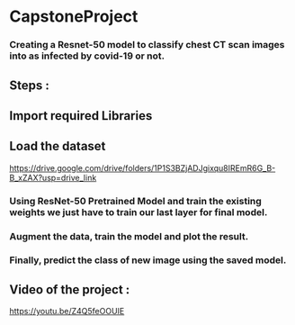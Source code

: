 # CapstoneProject
### Creating a Resnet-50 model to classify chest CT scan images into as infected by covid-19 or not.
## Steps :
## Import required Libraries
## Load the dataset
https://drive.google.com/drive/folders/1P1S3BZjADJgixqu8IREmR6G_B-B_xZAX?usp=drive_link

### Using ResNet-50 Pretrained Model and train the existing weights we just have to train our last layer for final model.
### Augment the data, train the model and plot the result.
### Finally, predict the class of new image using the saved model.

## Video of the project : 
https://youtu.be/Z4Q5feOOUIE
